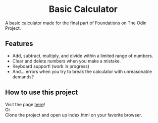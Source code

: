 <h1 align="center">Basic Calculator</h1>

A basic calculator made for the final part of Foundations on The Odin Project.

Features
--------

- Add, subtract, multiply, and divide within a limited range of numbers.
- Clear and delete numbers when you make a mistake.
- Keyboard support! (work in progress)
- And... errors when you try to break the calculator with unreasonable demands?

How to use this project
-----
Visit the page <a href="https://pearmeow.github.io/calculator" rel="noreferrer noopener">here</a>!
<br>
Or
<br>
Clone the project and open up index.html on your favorite browser.

